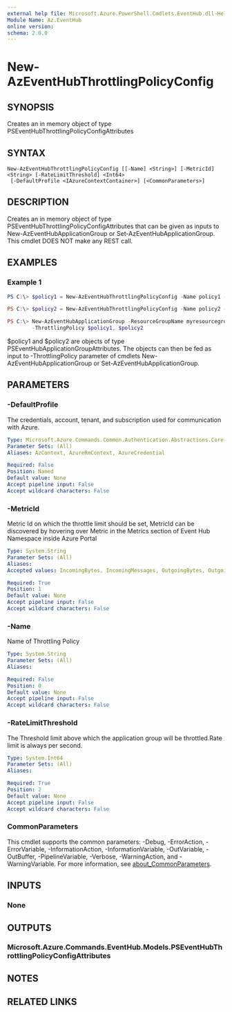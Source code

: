 ```yaml
---
external help file: Microsoft.Azure.PowerShell.Cmdlets.EventHub.dll-Help.xml
Module Name: Az.EventHub
online version:
schema: 2.0.0
---
```


# New-AzEventHubThrottlingPolicyConfig

## SYNOPSIS
Creates an in memory object of type PSEventHubThrottlingPolicyConfigAttributes

## SYNTAX

```
New-AzEventHubThrottlingPolicyConfig [[-Name] <String>] [-MetricId] <String> [-RateLimitThreshold] <Int64>
 [-DefaultProfile <IAzureContextContainer>] [<CommonParameters>]
```

## DESCRIPTION
Creates an in memory object of type PSEventHubThrottlingPolicyConfigAttributes  that can be given as inputs to 
New-AzEventHubApplicationGroup or Set-AzEventHubApplicationGroup. This cmdlet DOES NOT make any REST call.

## EXAMPLES

### Example 1
```powershell
PS C:\> $policy1 = New-AzEventHubThrottlingPolicyConfig -Name policy1 -MetricId IncomingBytes -RateLimitThreshold 12345

PS C:\> $policy2 = New-AzEventHubThrottlingPolicyConfig -Name policy2 -MetricId IncomingMessages -RateLimitThreshold 12345

PS C:\> New-AzEventHubApplicationGroup -ResourceGroupName myresourcegroup -NamespaceName mynamespace -ClientAppGroupIdentifier SASKeyName=myauthkey 
		-ThrottlingPolicy $policy1, $policy2
```

$policy1 and $policy2 are objects of type PSEventHubApplicationGroupAttributes. The objects can then be fed as input to
-ThrottlingPolicy parameter of cmdlets New-AzEventHubApplicationGroup or Set-AzEventHubApplicationGroup.

## PARAMETERS

### -DefaultProfile
The credentials, account, tenant, and subscription used for communication with Azure.

```yaml
Type: Microsoft.Azure.Commands.Common.Authentication.Abstractions.Core.IAzureContextContainer
Parameter Sets: (All)
Aliases: AzContext, AzureRmContext, AzureCredential

Required: False
Position: Named
Default value: None
Accept pipeline input: False
Accept wildcard characters: False
```

### -MetricId
Metric Id on which the throttle limit should be set, MetricId can be discovered by hovering over Metric in the Metrics section of Event Hub Namespace inside Azure Portal

```yaml
Type: System.String
Parameter Sets: (All)
Aliases:
Accepted values: IncomingBytes, IncomingMessages, OutgoingBytes, OutgoingMessages

Required: True
Position: 1
Default value: None
Accept pipeline input: False
Accept wildcard characters: False
```

### -Name
Name of Throttling Policy

```yaml
Type: System.String
Parameter Sets: (All)
Aliases:

Required: False
Position: 0
Default value: None
Accept pipeline input: False
Accept wildcard characters: False
```

### -RateLimitThreshold
The Threshold limit above which the application group will be throttled.Rate limit is always per second.

```yaml
Type: System.Int64
Parameter Sets: (All)
Aliases:

Required: True
Position: 2
Default value: None
Accept pipeline input: False
Accept wildcard characters: False
```

### CommonParameters
This cmdlet supports the common parameters: -Debug, -ErrorAction, -ErrorVariable, -InformationAction, -InformationVariable, -OutVariable, -OutBuffer, -PipelineVariable, -Verbose, -WarningAction, and -WarningVariable. For more information, see [about_CommonParameters](http://go.microsoft.com/fwlink/?LinkID=113216).

## INPUTS

### None

## OUTPUTS

### Microsoft.Azure.Commands.EventHub.Models.PSEventHubThrottlingPolicyConfigAttributes

## NOTES

## RELATED LINKS
